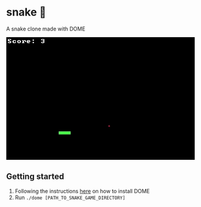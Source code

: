 # snake :snake:
A snake clone made with DOME

![](demo.gif)

## Getting started
1. Following the instructions [here](https://domeengine.com/installation) on how to install DOME
2. Run `./dome [PATH_TO_SNAKE_GAME_DIRECTORY]`
